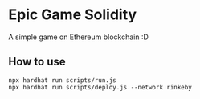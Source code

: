# Epic Game Solidity

A simple game on Ethereum blockchain :D

## How to use

```shell
npx hardhat run scripts/run.js
npx hardhat run scripts/deploy.js --network rinkeby
```
